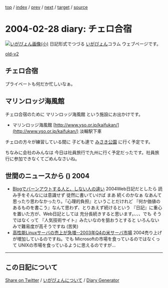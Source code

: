 [top](https://igapyon.github.io/diary/) 
 / [index](https://igapyon.github.io/diary/2004/index.html) 
 / [prev](https://igapyon.github.io/diary/2004/ig040227.html) 
 / [next](https://igapyon.github.io/diary/2004/ig040302.html) 
 / [target](https://igapyon.github.io/diary/2004/ig040228.html) 
 / [source](https://github.com/igapyon/diary/blob/gh-pages/2004/ig040228.html.src.md) 

2004-02-28 diary: チェロ合宿
=====================================================================================================
[![いがぴょん画像(小)](https://igapyon.github.io/diary/images/iga200306s.jpg "いがぴょん")](https://igapyon.github.io/diary/memo/memoigapyon.html) 日記形式でつづる [いがぴょん](https://igapyon.github.io/diary/memo/memoigapyon.html)コラム ウェブページです。

[old-v2](ig040228-orig.html)

## チェロ合宿

プライベートも何だか忙しいなぁ。


## マリンロッジ海風館

チェロ合宿のために マリンロッジ海風館 という施設にお出かけです。

* マリンロッジ海風館
  [http://www.yso.or.jp/kaifukan/](http://www.yso.or.jp/kaifukan/)
  淡輪駅下車

チェロの方々が練習している間に 子ども達で [みさき公園](http://www.nankai.co.jp/misaki/) に行く予定です。

ちなみに会社のみんなは 今日は社員旅行で九州に行く予定だったです。社員旅行に参加できなくてごめんなさいね。

## 世間のニュースから () 2004

* [Blogでバーンアウトする人と、しない人の違い](http://blog.japan.cnet.com/umeda/archives/001044.html)  2004Web日記だとしたら 読み手をそんなには意識せず 徒然に書いていけば まあ 続くのかなぁ なあんて思ったり思わなかったり。『心理的負担』ということだけれど 『何か価値のあるものを書こう』なんて思わず、とりあえず続けるという 『日記』に重心を置いた方が、Web日記としては 充分長続きすると思います。、、、でも そうではなくって 『人気技術サイト』みたいなのを狙おうとすると いろんないみで難易度が高そうですね (苦笑)
* [高性能Linuxサーバの売上が急増--2003年Q4の米サーバ市場](http://japan.cnet.com/news/ent/story/0,2000047623,20064563,00.htm)  2004売り上げが増加しているのですね。でも Microsoftの市場を食っているのではなくって UNIXの市場を食っているように思えるのですが…

----------------------------------------------------------------------------------------------------

## この日記について

[Share on Twitter](https://twitter.com/intent/tweet?hashtags=igapyon%2Cdiary%2C%E3%81%84%E3%81%8C%E3%81%B4%E3%82%87%E3%82%93&text=%E3%83%81%E3%82%A7%E3%83%AD%E5%90%88%E5%AE%BF&url=https%3A%2F%2Figapyon.github.io%2Fdiary%2F2004%2Fig040228.html) / [いがぴょんについて](https://igapyon.github.io/diary/memo/memoigapyon.html) / [Diary Generator](https://github.com/igapyon/igapyonv3)
